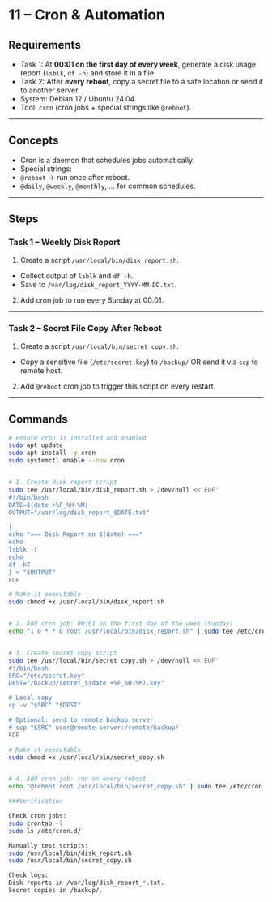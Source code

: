 # 11 – Cron & Automation

## Requirements
- Task 1: At **00:01 on the first day of every week**, generate a disk usage report (`lsblk`, `df -h`) and store it in a file.  
- Task 2: After **every reboot**, copy a secret file to a safe location or send it to another server.  
- System: Debian 12 / Ubuntu 24.04.  
- Tool: `cron` (cron jobs + special strings like `@reboot`).  

---

## Concepts
- Cron is a daemon that schedules jobs automatically.  
- Special strings:  
- `@reboot` → run once after reboot.  
- `@daily`, `@weekly`, `@monthly`, … for common schedules.  

---

## Steps
### Task 1 – Weekly Disk Report
1. Create a script `/usr/local/bin/disk_report.sh`.  
 - Collect output of `lsblk` and `df -h`.  
 - Save to `/var/log/disk_report_YYYY-MM-DD.txt`.  

2. Add cron job to run every Sunday at 00:01.  

---

### Task 2 – Secret File Copy After Reboot
1. Create a script `/usr/local/bin/secret_copy.sh`.  
 - Copy a sensitive file (`/etc/secret.key`) to `/backup/` OR send it via `scp` to remote host.  

2. Add `@reboot` cron job to trigger this script on every restart.  

---

## Commands
```bash
# Ensure cron is installed and enabled
sudo apt update
sudo apt install -y cron
sudo systemctl enable --now cron


# 1. Create disk report script
sudo tee /usr/local/bin/disk_report.sh > /dev/null <<'EOF'
#!/bin/bash
DATE=$(date +%F_%H-%M)
OUTPUT="/var/log/disk_report_$DATE.txt"

{
echo "=== Disk Report on $(date) ==="
echo
lsblk -f
echo
df -hT
} > "$OUTPUT"
EOF

# Make it executable
sudo chmod +x /usr/local/bin/disk_report.sh


# 2. Add cron job: 00:01 on the first day of the week (Sunday)
echo "1 0 * * 0 root /usr/local/bin/disk_report.sh" | sudo tee /etc/cron.d/disk_report


# 3. Create secret copy script
sudo tee /usr/local/bin/secret_copy.sh > /dev/null <<'EOF'
#!/bin/bash
SRC="/etc/secret.key"
DEST="/backup/secret_$(date +%F_%H-%M).key"

# Local copy
cp -v "$SRC" "$DEST"

# Optional: send to remote backup server
# scp "$SRC" user@remote-server:/remote/backup/
EOF

# Make it executable
sudo chmod +x /usr/local/bin/secret_copy.sh


# 4. Add cron job: run on every reboot
echo "@reboot root /usr/local/bin/secret_copy.sh" | sudo tee /etc/cron.d/secret_copy

###Verification

Check cron jobs:
sudo crontab -l
sudo ls /etc/cron.d/

Manually test scripts:
sudo /usr/local/bin/disk_report.sh
sudo /usr/local/bin/secret_copy.sh

Check logs:
Disk reports in /var/log/disk_report_*.txt.
Secret copies in /backup/.

